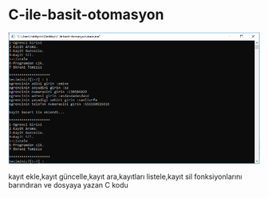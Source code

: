 # C-ile-basit-otomasyon
![RESİM](https://raw.githubusercontent.com/haliltprkk/C-ile-basit-otomasyon/master/images/ekleme.png)

kayıt ekle,kayıt güncelle,kayıt ara,kayıtları listele,kayıt sil  fonksiyonlarını barındıran ve dosyaya yazan C kodu
